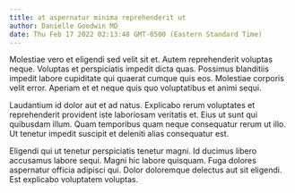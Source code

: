 ```yaml
---
title: at aspernatur minima reprehenderit ut
author: Danielle Goodwin MD
date: Thu Feb 17 2022 02:13:48 GMT-0500 (Eastern Standard Time)
---
```

Molestiae vero et eligendi sed velit sit et. Autem reprehenderit voluptas neque. Voluptas et perspiciatis impedit dicta quas. Possimus blanditiis impedit labore cupiditate qui quaerat cumque quis eos. Molestiae corporis velit error. Aperiam et et neque quis quo voluptatibus et animi sequi.

 Laudantium id dolor aut et ad natus. Explicabo rerum voluptates et reprehenderit provident iste laboriosam veritatis et. Eius ut sunt qui quibusdam illum. Quam temporibus quam neque consequatur rerum ut illo. Ut tenetur impedit suscipit et deleniti alias consequatur est.

 Eligendi qui ut tenetur perspiciatis tenetur magni. Id ducimus libero accusamus labore sequi. Magni hic labore quisquam. Fuga dolores aspernatur officia adipisci qui. Dolor doloremque delectus aut sit eligendi. Est explicabo voluptatem voluptas.